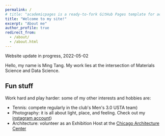 ```yaml
---
permalink: /
# title: "academicpages is a ready-to-fork GitHub Pages template for academic personal websites"
title: "Welcome to my site!"
excerpt: "About me"
author_profile: true
redirect_from:
  - /about/
  - /about.html
---
```


Website update in progress, 2022-05-02


Hello, my name is Ming Tang. My work lies at the intersection of Materials Science and Data Science.

## Fun stuff

Work hard and play harder: some of my other interests and hobbies are:

* Tennis: compete regularly in the club's Men's 3.0 USTA team)
* Photography: it is all about light, place, and feeling. Check out my [instagram account](https://www.instagram.com/tangming2008/?hl=en))
* Architecture: volunteer as an Exhibition Host at the [Chicago Architecture Center](https://www.architecture.org/)
